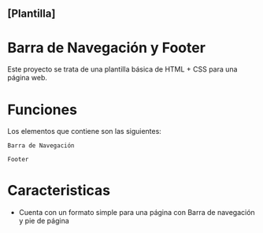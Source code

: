 ## [Plantilla]
# Barra de Navegación y Footer
Este proyecto se trata de una plantilla básica de HTML + CSS para una página web.
# Funciones
Los elementos que contiene son las siguientes:

```
Barra de Navegación
```
```
Footer
```

# Caracteristicas
- Cuenta con un formato simple para una página con Barra de navegación y pie de página